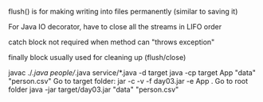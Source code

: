 
flush() is for making writing into files permanently (similar to saving it)

For Java IO decorator, have to close all the streams in LIFO order

catch block not required when method can "throws exception"

finally block usually used for cleaning up (flush/close)

javac ./*.java people/*.java service/*.java -d target
java -cp target App "data" "person.csv"
Go to target folder:
jar -c -v -f day03.jar -e App .
Go to root folder
java -jar target/day03.jar "data" "person.csv"